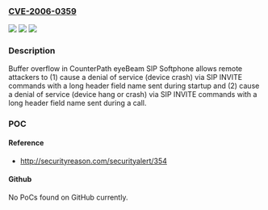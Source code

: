 ### [CVE-2006-0359](https://cve.mitre.org/cgi-bin/cvename.cgi?name=CVE-2006-0359)
![](https://img.shields.io/static/v1?label=Product&message=n%2Fa&color=blue)
![](https://img.shields.io/static/v1?label=Version&message=n%2Fa&color=blue)
![](https://img.shields.io/static/v1?label=Vulnerability&message=n%2Fa&color=brighgreen)

### Description

Buffer overflow in CounterPath eyeBeam SIP Softphone allows remote attackers to (1) cause a denial of service (device crash) via SIP INVITE commands with a long header field name sent during startup and (2) cause a denial of service (device hang or crash) via SIP INVITE commands with a long header field name sent during a call.

### POC

#### Reference
- http://securityreason.com/securityalert/354

#### Github
No PoCs found on GitHub currently.

